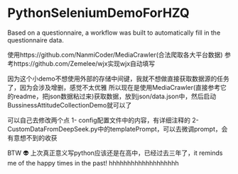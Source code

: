# PythonSeleniumDemoForHZQ
Based on a questionnaire, a workflow was built to automatically fill in the questionnaire data.

使用https://github.com/NanmiCoder/MediaCrawler(合法爬取各大平台数据)
参考https://github.com/Zemelee/wjx实现wjx自动填写

因为这个小demo不想使用外部的存储中间键，我就不想做直接获取数据源的任务了，因为会涉及增删，感觉不太优雅
所以现在是使用MediaCrawler(直接参考它的readme，把json数据粘过来)获取数据，放到json/data.json中，然后启动BussinessAttitudeCollectionDemo就可以了

可以自己去修改两个点
1- config配置文件中的内容，有详细注释的
2- CustomDataFromDeepSeek.py中的templatePrompt，可以去微调prompt，会有意想不到的收获


BTW 👽 
上次真正意义写python应该还是在高中，已经过去三年了，it reminds me of the happy times in the past!
hhhhhhhhhhhhhhhhhhh